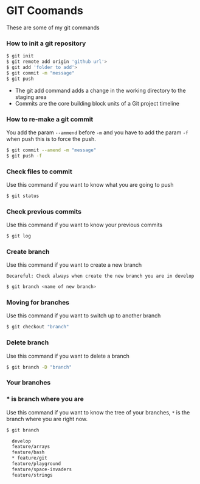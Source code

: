 # GIT Coomands

These are some of my git commands

### How to init a git repository
```sh
$ git init
$ git remote add origin 'github url'>
$ git add 'folder to add'>
$ git commit -m "message"
$ git push
```
- The git add command adds a change in the working directory to the staging area
- Commits are the core building block units of a Git project timeline

### How to re-make a git commit
You add the param ```--ammend``` before ```-m``` and you have to add the param ```-f``` when push this is to force the push.
```sh
$ git commit --amend -m "message"
$ git push -f
```

### Check files to commit
Use this command if you want to know what you are going to push
```sh
$ git status
```

### Check previous commits
Use this command if you want to know your previous commits
```sh
$ git log
```

### Create branch
Use this command if you want to create a new branch

```Becareful: Check always when create the new branch you are in develop```
```sh
$ git branch <name of new branch>
```

### Moving for branches
Use this command if you want to switch up to another branch
```sh
$ git checkout "branch"
```

### Delete branch
Use this command if you want to delete a branch
```sh
$ git branch -D "branch"
```

### Your branches
### * is branch where you are
Use this command if you want to know the tree of your branches, ```*``` is the branch where you are right now.
```sh
$ git branch

  develop
  feature/arrays
  feature/bash
  * feature/git
  feature/playground
  feature/space-invaders
  feature/strings
```